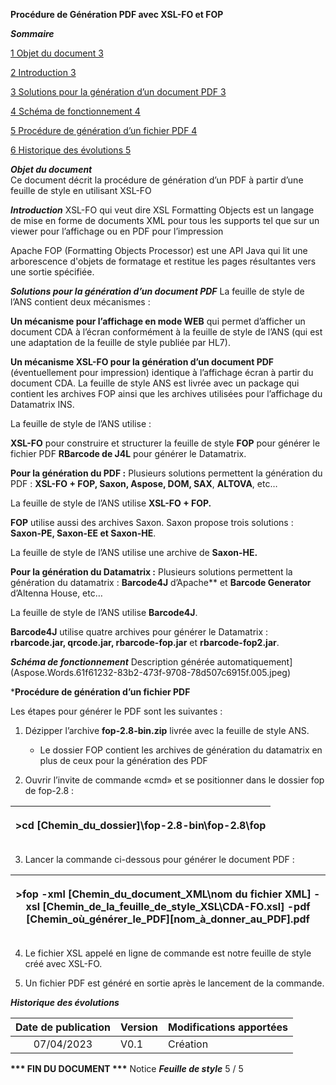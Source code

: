 **Procédure de Génération PDF avec XSL-FO et FOP**

***Sommaire***

[1	Objet du document	3](#_toc131776339)

[2	Introduction	3](#_toc131776340)

[3	Solutions pour la génération d’un document PDF	3](#_toc131776341)

[4	Schéma de fonctionnement	4](#_toc131776342)

[5	Procédure de génération d’un fichier PDF	4](#_toc131776343)

[6	Historique des évolutions	5](#_toc131776344)


***Objet du document***  
Ce document décrit la procédure de génération d’un PDF à partir d’une feuille de style en utilisant XSL-FO

***Introduction*** 
XSL-FO qui veut dire XSL Formatting Objects est un langage de mise en forme de documents XML pour tous les supports tel que sur un viewer pour l’affichage ou en PDF pour l’impression

Apache FOP (Formatting Objects Processor) est une API Java qui lit une arborescence d'objets de formatage et restitue les pages résultantes vers une sortie spécifiée.

***Solutions pour la génération d’un document PDF*** 
La feuille de style de l’ANS contient deux mécanismes :

 **Un mécanisme pour l’affichage en mode WEB** qui permet d’afficher un document CDA à l’écran conformément à la feuille de style de l’ANS (qui est une adaptation de la feuille de style publiée par HL7).

 **Un mécanisme XSL-FO pour la génération d’un document PDF** (éventuellement pour impression) identique à l’affichage écran à partir du document CDA.
La feuille de style ANS est livrée avec un package qui contient les archives FOP ainsi que les archives utilisées pour l’affichage du Datamatrix INS.

La feuille de style de l’ANS utilise : 

**XSL-FO** pour construire et structurer la feuille de style
**FOP** pour générer le fichier PDF 
**RBarcode de J4L** pour générer le Datamatrix.

**Pour la génération du PDF :** 
Plusieurs solutions permettent la génération du PDF : **XSL-FO + FOP, Saxon, Aspose, DOM, SAX**, **ALTOVA**, etc… 

La feuille de style de l’ANS utilise **XSL-FO + FOP.** 

**FOP** utilise aussi des archives Saxon. Saxon propose trois solutions : **Saxon-PE, Saxon-EE et Saxon-HE**.  

La feuille de style de l’ANS utilise une archive de **Saxon-HE.** 

**Pour la génération du Datamatrix :** 
Plusieurs solutions permettent la génération du datamatrix : **Barcode4J** d’Apache** et **Barcode Generator** d’Altenna House, etc… 

La feuille de style de l’ANS utilise **Barcode4J**. 

**Barcode4J** utilise quatre archives pour générer le Datamatrix : **rbarcode.jar, qrcode.jar, rbarcode-fop.jar** et **rbarcode-fop2.jar**. 

***Schéma de fonctionnement*** 
Description générée automatiquement](Aspose.Words.61f61232-83b2-473f-9708-78d507c6915f.005.jpeg) 

***Procédure de génération d’un fichier PDF** 

Les étapes pour générer le PDF sont les suivantes : 

1) Dézipper l’archive **fop-2.8-bin.zip** livrée avec la feuille de style ANS. 
   - Le dossier FOP contient les archives de génération du datamatrix en plus de ceux pour la génération des PDF 

2) Ouvrir l’invite de commande «cmd» et se positionner dans le dossier fop de fop-2.8 : 


|<p>>cd [Chemin\_du\_dossier]\fop-2.8-bin\fop-2.8\fop</p><p></p>|
| - |

3) Lancer la commande ci-dessous pour générer le document PDF : 

|<p>>fop -xml [Chemin\_du\_document\_XML\nom du fichier XML] -xsl [Chemin\_de\_la\_feuille\_de\_style\_XSL\CDA-FO.xsl] -pdf [Chemin\_où\_générer\_le\_PDF]\[nom\_à\_donner\_au\_PDF].pdf</p><p></p>|
| - |

4) Le fichier XSL appelé en ligne de commande est notre feuille de style créé avec XSL-FO. 

5) Un fichier PDF est généré en sortie après le lancement de la commande. 

***Historique des évolutions*** 


|**Date de publication**|**Version**|**Modifications apportées**|
| :-: | :- | :- |
|07/04/2023|V0.1|Création|

**\*\*\* FIN DU DOCUMENT \*\*\*** 
Notice ***Feuille de style***		5 / 5
